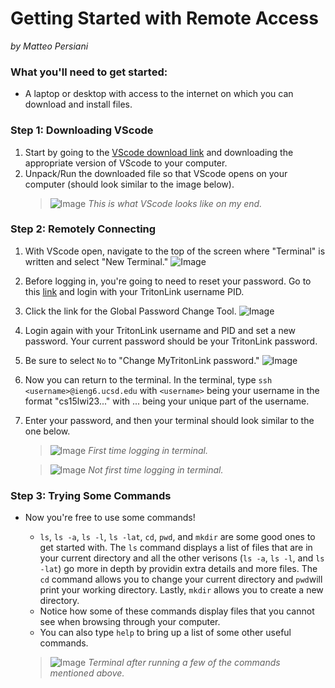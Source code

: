 # Getting Started with Remote Access
*by Matteo Persiani*

### What you'll need to get started:
* A laptop or desktop with access to the internet on which you can download and install files.

### Step 1: Downloading VScode
1. Start by going to the [VScode download link](https://code.visualstudio.com/download) and downloading the appropriate version of VScode to your computer.
2. Unpack/Run the downloaded file so that VScode opens on your computer (should look similar to the image below).
    >![Image](https://mapersiani.github.io/cse15l-lab-reports/Screenshot%202023-01-11%20at%203.15.34%20PM.png)
    *This is what VScode looks like on my end.*

### Step 2: Remotely Connecting
1. With VScode open, navigate to the top of the screen where "Terminal" is written and select "New Terminal."
![Image](https://mapersiani.github.io/cse15l-lab-reports/Screenshot%202023-01-11%20at%205.42.09%20PM.png)
2. Before logging in, you're going to need to reset your password. Go to this [link](https://sdacs.ucsd.edu/~icc/index.php) and login with your TritonLink username PID.
3. Click the link for the Global Password Change Tool.
![Image](https://mapersiani.github.io/cse15l-lab-reports/Screenshot%202023-01-11%20at%208.21.23%20PM.png)
4. Login again with your TritonLink username and PID and set a new password. Your current password should be your TritonLink password.
5. Be sure to select `No` to "Change MyTritonLink password."
![Image](https://mapersiani.github.io/cse15l-lab-reports/Screenshot%202023-01-11%20at%208.22.28%20PM.png)
6. Now you can return to the terminal. In the terminal, type `ssh <username>@ieng6.ucsd.edu` with `<username>` being your username in the format "cs15lwi23..." with ... being your unique part of the username.
7. Enter your password, and then your terminal should look similar to the one below.
    >![Image](https://mapersiani.github.io/cse15l-lab-reports/Screenshot%202023-01-11%20at%203.21.01%20PM.png)
    *First time logging in terminal.*

    >![Image](https://mapersiani.github.io/cse15l-lab-reports/Screenshot%202023-01-11%20at%206.00.09%20PM.png)
    *Not first time logging in terminal.*

### Step 3: Trying Some Commands
* Now you're free to use some commands!
    * `ls`, `ls -a`, `ls -l`, `ls -lat`, `cd`, `pwd`, and `mkdir` are some good ones to get started with. The `ls` command displays a list of files that are in your current directory and all the other verisons (`ls -a`, `ls -l`, and `ls -lat`) go more in depth by providin extra details and more files. The `cd` command allows you to change your current directory and `pwd`will print your working directory. Lastly, `mkdir` allows you to create a new directory.
    * Notice how some of these commands display files that you cannot see when browsing through your computer.
    * You can also type `help` to bring up a list of some other useful commands.

    >![Image](https://mapersiani.github.io/cse15l-lab-reports/Screenshot%202023-01-11%20at%206.41.28%20PM.png)
    *Terminal after running a few of the commands mentioned above.*